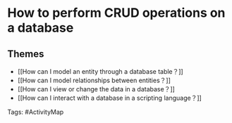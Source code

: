 # How to perform CRUD operations on a database

## Themes
- [[How can I model an entity through a database table？]]
- [[How can I model relationships between entities？]]
- [[How can I view or change the data in a database？]]
- [[How can I interact with a database in a scripting language？]]

Tags: #ActivityMap 